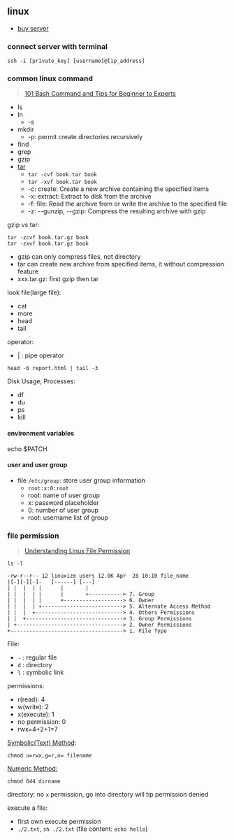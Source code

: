 ## linux

* [buy server](https://cn.aliyun.com/)

### connect server with terminal

```shell
ssh -i [private_key] [username]@[ip_address]
```

### common linux command

> [101 Bash Command and Tips for Beginner to Experts](https://dev.to/awwsmm/101-bash-commands-and-tips-for-beginners-to-experts-30je#the-basics)

* ls
* ln
  * -s
* mkdir
  * -p: permit create directories recursively
* find
* grep
* gzip
* [tar](https://en.wikipedia.org/wiki/Tar_(computing))
  * `tar -cvf book.tar book`
  * `tar -xvf book.tar book`
  * -c: create: Create a new archive containing the specified items
  * -x: extract:  Extract to disk from the archive
  * -f: file: Read the archive from or write the archive to the specified file
  * -z: --gunzip, --gzip: Compress the resulting archive with gzip

gzip vs tar:

```shell
tar -zcvf book.tar.gz book
tar -zxvf book.tar.gz book
```

* gzip can only compress files, not directory
* tar can create new archive from specified items, it without compression feature
* xxx.tar.gz: first gzip then tar

look file(large file):

* cat
* more
* head
* tail

operator:

* | : pipe operator

```shell
head -6 report.html | tail -3
```

Disk Usage, Processes:
* df
* du
* ps
* kill

#### environment variables

echo $PATCH

#### user and user group

* file `/etc/group`: store user group information
  * `root:x:0:root`
  * root: name of user group
  * x: password placeholder
  * 0: number of user group
  * root: username list of group

### file permission

> [Understanding Linux File Permission](https://linuxize.com/post/understanding-linux-file-permissions/)

```shell
ls -l
```

```text
-rw-r--r-- 12 linuxize users 12.0K Apr  28 10:10 file_name
|[-][-][-]-   [------] [---]
| |  |  | |      |       |
| |  |  | |      |       +-----------> 7. Group
| |  |  | |      +-------------------> 6. Owner
| |  |  | +--------------------------> 5. Alternate Access Method
| |  |  +----------------------------> 4. Others Permissions
| |  +-------------------------------> 3. Group Permissions
| +----------------------------------> 2. Owner Permissions
+------------------------------------> 1. File Type
```

File:

* `-` : regular file
* `d` : directory
* `l` : symbolic link

permissions:

* r(read): 4
* w(write): 2
* x(execute): 1
* no permission: 0
* rwx=4+2+1=7

[Symbolic(Text) Method](https://linuxize.com/post/understanding-linux-file-permissions/#symbolic-text-method):

```shell
chmod u=rwx,g=r,o= filename
```

[Numeric Method:](https://linuxize.com/post/understanding-linux-file-permissions/#numeric-method)

```shell
chmod 644 dirname
```

directory: no `x` permission, go into directory will tip permission denied

execute a file:

* first own execute permission
* `./2.txt`, `sh ./2.txt` (file content: `echo hello`)

